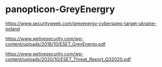 # panopticon-GreyEnergry

https://www.securityweek.com/greyenergy-cyberspies-target-ukraine-poland

https://www.welivesecurity.com/wp-content/uploads/2018/10/ESET_GreyEnergy.pdf

https://www.welivesecurity.com/wp-content/uploads/2020/10/ESET_Threat_Report_Q32020.pdf
